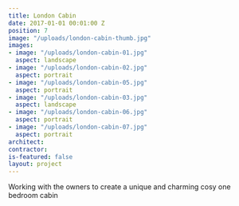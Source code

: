 ```yaml
---
title: London Cabin
date: 2017-01-01 00:01:00 Z
position: 7
image: "/uploads/london-cabin-thumb.jpg"
images:
- image: "/uploads/london-cabin-01.jpg"
  aspect: landscape
- image: "/uploads/london-cabin-02.jpg"
  aspect: portrait
- image: "/uploads/london-cabin-05.jpg"
  aspect: portrait
- image: "/uploads/london-cabin-03.jpg"
  aspect: landscape
- image: "/uploads/london-cabin-06.jpg"
  aspect: portrait
- image: "/uploads/london-cabin-07.jpg"
  aspect: portrait
architect: 
contractor: 
is-featured: false
layout: project
---
```


Working with the owners to create a unique and charming cosy  one bedroom cabin